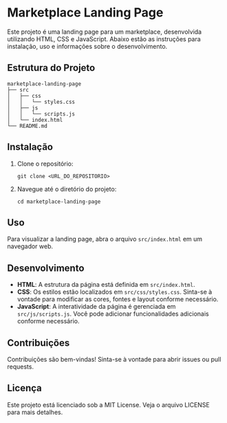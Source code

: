 # Marketplace Landing Page

Este projeto é uma landing page para um marketplace, desenvolvida utilizando HTML, CSS e JavaScript. Abaixo estão as instruções para instalação, uso e informações sobre o desenvolvimento.

## Estrutura do Projeto

```
marketplace-landing-page
├── src
│   ├── css
│   │   └── styles.css
│   ├── js
│   │   └── scripts.js
│   └── index.html
└── README.md
```

## Instalação

1. Clone o repositório:
   ```
   git clone <URL_DO_REPOSITORIO>
   ```
2. Navegue até o diretório do projeto:
   ```
   cd marketplace-landing-page
   ```

## Uso

Para visualizar a landing page, abra o arquivo `src/index.html` em um navegador web.

## Desenvolvimento

- **HTML**: A estrutura da página está definida em `src/index.html`.
- **CSS**: Os estilos estão localizados em `src/css/styles.css`. Sinta-se à vontade para modificar as cores, fontes e layout conforme necessário.
- **JavaScript**: A interatividade da página é gerenciada em `src/js/scripts.js`. Você pode adicionar funcionalidades adicionais conforme necessário.

## Contribuições

Contribuições são bem-vindas! Sinta-se à vontade para abrir issues ou pull requests.

## Licença

Este projeto está licenciado sob a MIT License. Veja o arquivo LICENSE para mais detalhes.